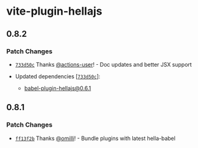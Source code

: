 # vite-plugin-hellajs

## 0.8.2

### Patch Changes

- [`733d50c`](https://github.com/omilli/hellajs/commit/733d50c8e475c5b4471a23903c2b9022c80b0e38) Thanks [@actions-user](https://github.com/actions-user)! - Doc updates and better JSX support

- Updated dependencies [[`733d50c`](https://github.com/omilli/hellajs/commit/733d50c8e475c5b4471a23903c2b9022c80b0e38)]:
  - babel-plugin-hellajs@0.6.1

## 0.8.1

### Patch Changes

- [`ff13f2b`](https://github.com/omilli/hellajs/commit/ff13f2b40f98806ab402d7aefecc70dbc2cda980) Thanks [@omilli](https://github.com/omilli)! - Bundle plugins with latest hella-babel
